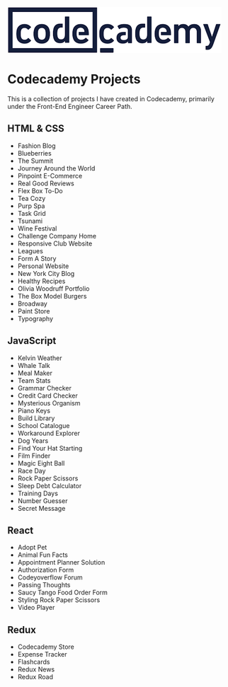 ![Image](https://github.com/yarovit-developer/codecademy-projects/blob/main/codecademy_logo.png?raw=true)

# Codecademy Projects

This is a collection of projects I have created in Codecademy, primarily under the Front-End Engineer Career Path.

## HTML & CSS
- Fashion Blog
- Blueberries
- The Summit
- Journey Around the World
- Pinpoint E-Commerce
- Real Good Reviews
- Flex Box To-Do
- Tea Cozy
- Purp Spa
- Task Grid
- Tsunami
- Wine Festival
- Challenge Company Home
- Responsive Club Website
- Leagues
- Form A Story
- Personal Website
- New York City Blog
- Healthy Recipes
- Olivia Woodruff Portfolio
- The Box Model Burgers
- Broadway
- Paint Store
- Typography

## JavaScript
- Kelvin Weather
- Whale Talk
- Meal Maker
- Team Stats
- Grammar Checker
- Credit Card Checker
- Mysterious Organism
- Piano Keys
- Build Library
- School Catalogue
- Workaround Explorer
- Dog Years
- Find Your Hat Starting
- Film Finder
- Magic Eight Ball
- Race Day
- Rock Paper Scissors
- Sleep Debt Calculator
- Training Days
- Number Guesser
- Secret Message

## React
- Adopt Pet
- Animal Fun Facts
- Appointment Planner Solution
- Authorization Form
- Codeyoverflow Forum
- Passing Thoughts
- Saucy Tango Food Order Form
- Styling Rock Paper Scissors
- Video Player
  
## Redux
- Codecademy Store
- Expense Tracker
- Flashcards
- Redux News
- Redux Road

